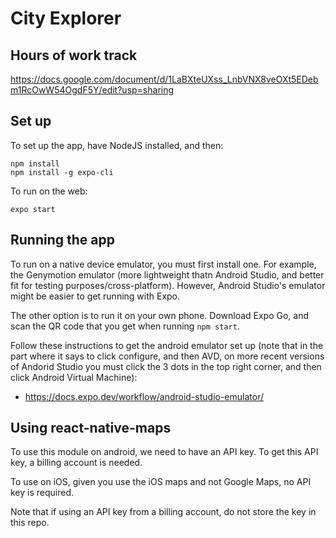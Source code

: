 # City Explorer

## Hours of work track
https://docs.google.com/document/d/1LaBXteUXss_LnbVNX8veOXt5EDebm1RcOwW54OgdF5Y/edit?usp=sharing

## Set up
To set up the app, have NodeJS installed,  and then:
```
npm install
npm install -g expo-cli
```

To run on the web:
```
expo start
```
## Running the app
To run on a native device emulator, you must first install one. For example, the Genymotion emulator (more lightweight thatn Android Studio, and better fit for testing purposes/cross-platform). However, Android Studio's emulator might be easier to get running with Expo.

The other option is to run it on your own phone. Download Expo Go, and scan the QR code that you get when running `npm start`.

Follow these instructions to get the android emulator set up (note that in the part where it says to click configure, and then AVD, on more recent versions of Andorid Studio you must click the 3 dots in the top right corner, and then click Android Virtual Machine):
- https://docs.expo.dev/workflow/android-studio-emulator/

## Using react-native-maps
To use this module on android, we need to have an API key. To get this API key, a billing account is needed.

To use on iOS, given you use the iOS maps and not Google Maps, no API key is required.

Note that if using an API key from a billing account, do not store the key in this repo.
